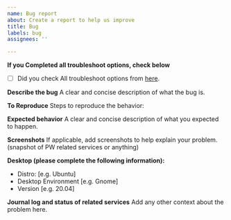 ```yaml
---
name: Bug report
about: Create a report to help us improve
title: Bug
labels: bug
assignees: ''

---
```


**If you Completed all troubleshoot options, check below**
- [ ]  Did you check All troubleshoot options from [here](../wiki/Troubleshooting).

**Describe the bug**
A clear and concise description of what the bug is.

**To Reproduce**
Steps to reproduce the behavior:


**Expected behavior**
A clear and concise description of what you expected to happen.

**Screenshots**
If applicable, add screenshots to help explain your problem.
(snapshot of PW related services or anything)

**Desktop (please complete the following information):**
 - Distro: [e.g. Ubuntu]
 - Desktop Environment [e.g. Gnome]
 - Version [e.g. 20.04]


**Journal log and status of related services**
Add any other context about the problem here.
